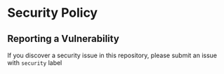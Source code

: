 # Security Policy

## Reporting a Vulnerability

If you discover a security issue in this repository, please submit an issue with `security` label
